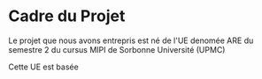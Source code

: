 # Cadre du Projet

Le projet que nous avons entrepris est né de l'UE denomée ARE du semestre 2 du cursus MIPI de Sorbonne Université (UPMC)

Cette UE est basée 
